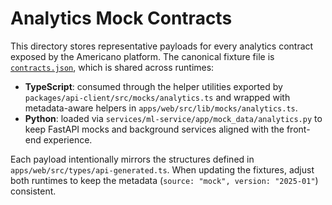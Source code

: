 # Analytics Mock Contracts

This directory stores representative payloads for every analytics contract exposed by the
Americano platform. The canonical fixture file is [`contracts.json`](./contracts.json), which is
shared across runtimes:

- **TypeScript**: consumed through the helper utilities exported by
  `packages/api-client/src/mocks/analytics.ts` and wrapped with metadata-aware helpers in
  `apps/web/src/lib/mocks/analytics.ts`.
- **Python**: loaded via `services/ml-service/app/mock_data/analytics.py` to keep FastAPI mocks and
  background services aligned with the front-end experience.

Each payload intentionally mirrors the structures defined in `apps/web/src/types/api-generated.ts`.
When updating the fixtures, adjust both runtimes to keep the metadata (`source: "mock", version:
"2025-01"`) consistent.
